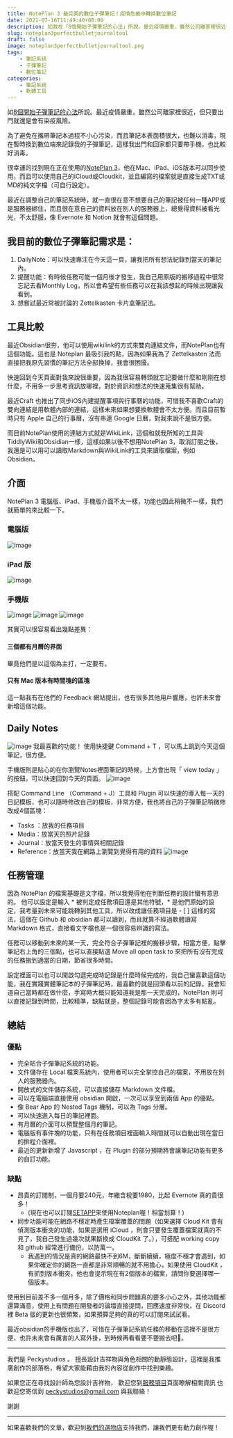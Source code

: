 ```yaml
---
title: NotePlan 3 最完美的數位子彈筆記！疫情危機中轉換數位筆記
date: 2021-07-16T11:49:40+08:00
description: 如我在「8個開始子彈筆記的心法」所說。最近疫情嚴重，雖然公司離家裡很近，但只要出門就還是會有染疫風險。我為了避免在攜帶筆記本過程不小心污染，而且筆記本表面積很大，也難以消毒，現在暫時換到數位端來記錄我的子彈筆記，這樣我出門和回家都只要帶手機，也比較好消毒。
slug: noteplan3perfectbulletjournaltool
draft: false
image: noteplan3perfectbulletjournaltool.png
tags: 
    - 筆記系統
    - 子彈筆記
    - 數位筆記
categories: 
    - 筆記系統
    - 軟體工具
---
```


如[8個開始子彈筆記的心法](https://peckystudios.com/p/8tipsforbeginningbujo/)所說。最近疫情嚴重，雖然公司離家裡很近，但只要出門就還是會有染疫風險。

為了避免在攜帶筆記本過程不小心污染，而且筆記本表面積很大，也難以消毒，現在暫時換到數位端來記錄我的子彈筆記，這樣我出門和回家都只要帶手機，也比較好消毒。

很幸運的找到現在正在使用的[NotePlan 3](https://noteplan.co)，他在Mac、iPad、iOS版本可以同步使用，而且可以使用自己的iCloud或Cloudkit，並且編寫的檔案就是直接生成TXT或MD的純文字檔（可自行設定）。

最近在調整自己的筆記系統時，就一直很在意不想要自己的筆記被任何一種APP或是服務器綁住，而且很在意自己的資料放在別人的服務器上，總覺得資料被看光光，不太舒服，像 Evernote 和 Notion 就會有這個問題。

## 我目前的數位子彈筆記需求是：

1. DailyNote：可以快速專注在今天這一頁，讓我把所有想法紀錄到當天的筆記內。
2. 提醒功能：有時候任務可能一個月後才發生，我自己用原版的搬移過程中很常忘記去看Monthly Log，所以會希望有些任務可以在我該想起的時候出現讓我看到。
3. 想嘗試最近常被討論的 Zettelkasten 卡片盒筆記法。

## 工具比較

最近Obsidian很夯，他可以使用wikilink的方式來雙向連結文件，而NotePlan也有這個功能。這也是 Noteplan 最吸引我的點，因為如果我為了 Zettelkasten 法而直接把我原先習慣的筆記方法全部換掉，我會很困擾。

快速回到今天頁面對我來說很重要，因為我很容易轉頭就忘記要做什麼和剛剛在想什麼，不用多一步思考資訊放哪裡，對於資訊和想法的快速蒐集很有幫助。

最近Craft 也推出了同步iOS內建提醒事項與行事曆的功能，可惜我不喜歡Craft的雙向連結是用軟體內部的連結，這樣未來如果想要換軟體會不太方便。而且目前暫時只有 Apple 自己的行事曆，沒有串連 Google 日曆，對我來說不是很方便。

而目前NotePlan使用的連結方式就是WikiLink，這個和就我所知的工具與TiddlyWiki和Obsidian一樣，這樣如果以後不想用NotePlan 3，取消訂閱之後，我還是可以用可以讀取Markdown與WikiLink的工具來讀取檔案，例如Obsidian。

## 介面
NotePlan 3 電腦版、iPad、手機版介面不太一樣，功能也因此稍微不一樣，我們就簡單的來比較一下。

### 電腦版
![image](DE015BE1-8DF2-4CF1-9DE4-D9605FD005E4.png)

### iPad 版
![image](79C58150-53A5-4F16-8DC2-BDC27567C956.png)


### 手機版
![image](E8456C5E-8E06-439F-92E7-77335A056E8E.png)
![image](56CB3113-5800-4329-B0AD-79D939CF5595.png)
![image](1F7131B2-9FB1-443A-8A8C-BC239979CE91.png)


其實可以很容易看出幾點差異：

#### 三個都有月曆的界面
畢竟他們是以這個為主打，一定要有。

#### 只有 Mac 版本有時間塊的區塊
這一點我有在他們的 Feedback 網站提出，也有很多其他用戶響應，也許未來會新增這個功能。

## Daily Notes
![image](D9C31119-5216-4C9E-9196-369574C1E7E5.png)
我最喜歡的功能！
使用快捷鍵 Command + T ，可以馬上跳到今天這個筆記，很方便。

手機版則是貼心的在你瀏覽Notes裡面筆記的時候，上方會出現「 view today 」的按鈕，可以快速回到今天的頁面。
![image](77A988A5-ADD3-42E0-AD85-B5A4DB3307C5.png)


搭配 Command Line （Command + J）工具和 Plugin 可以快速的導入每一天的日記模板，也可以隨時修改自己的模板，非常方便，我也將自己的子彈筆記稍微修改成4個區塊：
- Tasks ：放我的任務項目
- Media：放當天的照片記錄
- Journal：放當天發生的事情與相關記錄
- Reference：放當天我在網路上瀏覽到覺得有用的資料
![image](0A55294A-0304-4502-B85E-5EB9D3479879.png)

## 任務管理

因為 NotePlan 的檔案基礎是文字檔，所以我覺得他在判斷任務的設計蠻有意思的。
他可以設定是輸入 * 被判定成任務項目還是其他符號，* 是他們原始的設定，我考量到未來可能跳轉到其他工具，所以改成讓任務項目是 - [ ] 這樣的寫法，這個在 Github 和 obsidian 都可以讀到，而且就算不經過軟體讀寫 Markdown 格式，直接看文字檔也是一個很容易辨識的寫法。

任務可以移動到未來的某一天，完全符合子彈筆記裡的搬移步驟，相當方便，點擊筆記右上角的三個點，也可以直接點選 Move all open task to 來把所有沒有完成的任務搬到適當的日期，節省很多時間。

設定裡面可以也可以開啟勾選完成時記錄是什麼時候完成的，我自己蠻喜歡這個功能，我在實踐實體筆記本的子彈筆記時，最喜歡的就是回頭看以前的記錄，我會知道自己當時都在做什麼，手寫時大概只能知道我是那一天完成的，NotePlan 則可以直接記錄到時間，比較精準，缺點就是，整個記錄可能會因為字太多有點亂。
 
## 總結

### 優點

- 完全貼合子彈筆記系統的功能。
- 文件儲存在 Local 檔案系統內，使用者可以完全掌控自己的檔案，不用放在別人的服務器內。
- 開放式的文件儲存系統，可以直接儲存 Markdown 文件檔。
- 可以在電腦端直接使用 obsidian 開啟，一次可以享受到兩個 App 的優點。
- 像 Bear App 的 Nested Tags 機制，可以為 Tags 分層。
- 可以快速進入每日的筆記裡面。
- 有月曆的介面可以預覽整個月的筆記。
- 電腦版有事件塊的功能，只有在任務項目裡面輸入時間就可以自動出現在當日的排程介面裡。
- 最近的更新新增了 Javascript ，在 Plugin 的部分預期將會讓筆記功能有更多的自訂功能。

### 缺點

- 昂貴的訂閱制，一個月要240元，年繳含稅要1980，比起 Evernote 真的貴很多！
  - (現在也可以訂閱[SETAPP](https://setapp.sjv.io/c/3483807/344537/5114)來使用Noteplan喔！相當划算！)
- 同步功能可能在網路不穩定時產生檔案覆蓋的問題（如果選擇 Cloud Kit 會有偵測版本衝突的功能，如果是選用 iCloud ，則會只要發生覆蓋檔案就真的不見了，我自己發生過幾次就果斷換成 CloudKit 了。），可搭配 working copy 和 github 經常進行備份，以防萬一。
	- 我遇到的情況是真的網路最快不到6M，斷斷續續，極度不穩才會遇到，如果你確定你的網路一直都是非常順暢的就不用擔心，如果使用 CloudKit ，有抓到版本衝突，他也會提示現在有2個版本的檔案，請問你要選擇哪一個版本。


使用到目前差不多一個月多，除了價格和同步問題真的要多小心之外，其他功能都還算滿意，使用上有問題在開發者的論壇直接提問，回應速度非常快，在 Discord 裡 Beta 版的更新也很頻繁，如果預算足夠的真的可以訂閱來試試看。

最近obsidian的手機版也出了，可惜在子彈筆記系統任務的移動在這裡不是很方便，也許未來會有厲害的人寫外掛，到時候再看看要不要搬去吧🤣。


---

我們是 Peckystudios 。
擅長設計吉祥物與角色相關的動靜態設計，這裡是我推廣創作的部落格，希望大家能藉由我的內容從創作中找到樂趣。

如果您正在尋找設計師為您設計吉祥物，
歡迎您到[服務項目](https://peckyhsieh.wixsite.com/peckystudiosservice)頁面瞭解相關資訊
也歡迎您寄信到 peckystudios@gmail.com 與我聯絡！

謝謝

---

如果喜歡我們的文章，歡迎到[我們的選物店](https://www.rakuten.com.tw/shop/peckystudio/)支持我們，讓我們更有動力創作喔！